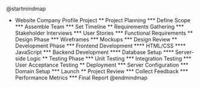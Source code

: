 @startmindmap
* Website Company Profile Project
** Project Planning
*** Define Scope
*** Assemble Team
*** Set Timeline
** Requirements Gathering
*** Stakeholder Interviews
*** User Stories
*** Functional Requirements
** Design Phase
*** Wireframes
*** Mockups
*** Design Review
** Development Phase
*** Frontend Development
**** HTML/CSS
**** JavaScript
*** Backend Development
**** Database Setup
**** Server-side Logic
** Testing Phase
*** Unit Testing
*** Integration Testing
*** User Acceptance Testing
** Deployment
*** Server Configuration
*** Domain Setup
*** Launch
** Project Review
*** Collect Feedback
*** Performance Metrics
*** Final Report
@endmindmap
